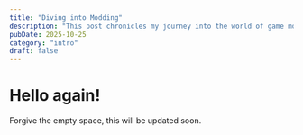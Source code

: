 ```yaml
---
title: "Diving into Modding"
description: "This post chronicles my journey into the world of game modding"
pubDate: 2025-10-25
category: "intro"
draft: false
---
```


# Hello again!

Forgive the empty space, this will be updated soon.
